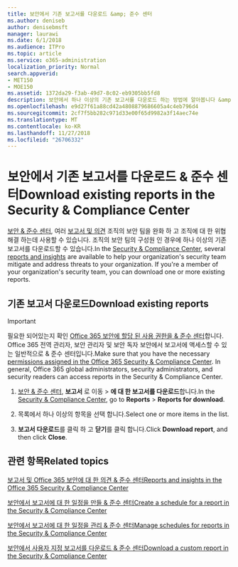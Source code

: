 ```yaml
---
title: 보안에서 기존 보고서를 다운로드 &amp; 준수 센터
ms.author: deniseb
author: denisebmsft
manager: laurawi
ms.date: 6/1/2018
ms.audience: ITPro
ms.topic: article
ms.service: o365-administration
localization_priority: Normal
search.appverid:
- MET150
- MOE150
ms.assetid: 1372da29-f3ab-49d7-8c02-eb9305bb5fd8
description: 보안에서 하나 이상의 기존 보고서를 다운로드 하는 방법에 알아봅니다 &amp; 준수 센터입니다.
ms.openlocfilehash: e9d27f61a88cd42a4808879686605a4c4eb796d4
ms.sourcegitcommit: 2cf7f5bb282c971d33e00f65d9982a3f14aec74e
ms.translationtype: MT
ms.contentlocale: ko-KR
ms.lasthandoff: 11/27/2018
ms.locfileid: "26706332"
---
```

# <a name="download-existing-reports-in-the-security-amp-compliance-center"></a><span data-ttu-id="0a905-103">보안에서 기존 보고서를 다운로드 &amp; 준수 센터</span><span class="sxs-lookup"><span data-stu-id="0a905-103">Download existing reports in the Security &amp; Compliance Center</span></span>

<span data-ttu-id="0a905-p101">[보안 &amp; 준수 센터](https://security.microsoft.com), 여러 [보고서 및 의견](reports-and-insights-in-security-and-compliance.md) 조직의 보안 팀을 완화 하 고 조직에 대 한 위협 해결 하는데 사용할 수 있습니다. 조직의 보안 팀의 구성원 인 경우에 하나 이상의 기존 보고서를 다운로드할 수 있습니다.</span><span class="sxs-lookup"><span data-stu-id="0a905-p101">In the [Security &amp; Compliance Center](https://security.microsoft.com), several [reports and insights](reports-and-insights-in-security-and-compliance.md) are available to help your organization's security team mitigate and address threats to your organization. If you're a member of your organization's security team, you can download one or more existing reports.</span></span> 
  
## <a name="download-existing-reports"></a><span data-ttu-id="0a905-106">기존 보고서 다운로드</span><span class="sxs-lookup"><span data-stu-id="0a905-106">Download existing reports</span></span>

> [!IMPORTANT]
> <span data-ttu-id="0a905-p102">필요한 되어있는지 확인 [Office 365 보안에 할당 된 사용 권한을 &amp; 준수 센터](permissions-in-the-security-and-compliance-center.md)합니다. Office 365 전역 관리자, 보안 관리자 및 보안 독자 보안에서 보고서에 액세스할 수 있는 일반적으로 &amp; 준수 센터입니다.</span><span class="sxs-lookup"><span data-stu-id="0a905-p102">Make sure that you have the necessary [permissions assigned in the Office 365 Security &amp; Compliance Center](permissions-in-the-security-and-compliance-center.md). In general, Office 365 global administrators, security administrators, and security readers can access reports in the Security &amp; Compliance Center.</span></span> 
  
1. <span data-ttu-id="0a905-109">[보안 &amp; 준수 센터](https://security.microsoft.com), **보고서** 로 이동 \> **에 대 한 보고서를 다운로드**합니다.</span><span class="sxs-lookup"><span data-stu-id="0a905-109">In the [Security &amp; Compliance Center](https://security.microsoft.com), go to **Reports** \> **Reports for download**.</span></span>
    
2. <span data-ttu-id="0a905-110">목록에서 하나 이상의 항목을 선택 합니다.</span><span class="sxs-lookup"><span data-stu-id="0a905-110">Select one or more items in the list.</span></span>
    
3. <span data-ttu-id="0a905-111">**보고서 다운로드**를 클릭 하 고 **닫기**를 클릭 합니다.</span><span class="sxs-lookup"><span data-stu-id="0a905-111">Click **Download report**, and then click **Close**.</span></span>
    
## <a name="related-topics"></a><span data-ttu-id="0a905-112">관련 항목</span><span class="sxs-lookup"><span data-stu-id="0a905-112">Related topics</span></span>

[<span data-ttu-id="0a905-113">보고서 및 Office 365 보안에 대 한 의견 &amp; 준수 센터</span><span class="sxs-lookup"><span data-stu-id="0a905-113">Reports and insights in the Office 365 Security &amp; Compliance Center</span></span>](reports-and-insights-in-security-and-compliance.md)
  
[<span data-ttu-id="0a905-114">보안에서 보고서에 대 한 일정을 만들 &amp; 준수 센터</span><span class="sxs-lookup"><span data-stu-id="0a905-114">Create a schedule for a report in the Security &amp; Compliance Center</span></span>](create-a-schedule-for-a-report.md)
  
[<span data-ttu-id="0a905-115">보안에서 보고서에 대 한 일정을 관리 &amp; 준수 센터</span><span class="sxs-lookup"><span data-stu-id="0a905-115">Manage schedules for reports in the Security &amp; Compliance Center</span></span>](manage-schedules-for-multiple-reports.md)
  
[<span data-ttu-id="0a905-116">보안에서 사용자 지정 보고서를 다운로드 &amp; 준수 센터</span><span class="sxs-lookup"><span data-stu-id="0a905-116">Download a custom report in the Security &amp; Compliance Center</span></span>](set-up-and-download-a-custom-report.md)
  

